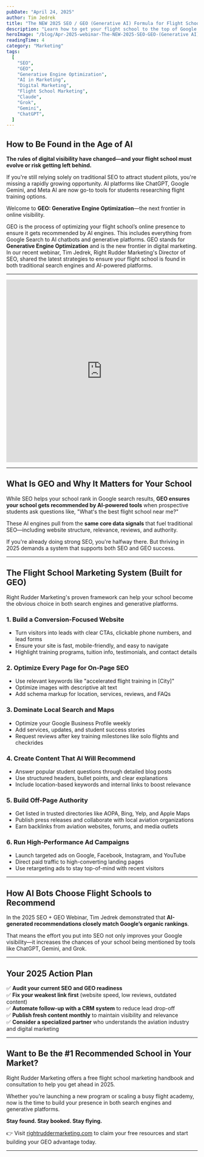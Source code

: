 ```yaml
---
pubDate: "April 24, 2025"
author: Tim Jedrek
title: "The NEW 2025 SEO / GEO (Generative AI) Formula for Flight Schools"
description: "Learn how to get your flight school to the top of Google Search and AI results like ChatGPT, Claude, Grok, and Gemini. Join our upcoming webinar to discover the latest SEO and GEO (Generative Engine Optimization) strategies for 2025."
heroImage: "/blog/Apr-2025-webinar-The-NEW-2025-SEO-GEO-(Generative AI)-Formula-for-Flight-Schools.webp"
readingTime: 4
category: "Marketing"
tags:
  [
    "SEO",
    "GEO",
    "Generative Engine Optimization",
    "AI in Marketing",
    "Digital Marketing",
    "Flight School Marketing",
    "Claude",
    "Grok",
    "Gemini",
    "ChatGPT",
  ]
---
```


## How to Be Found in the Age of AI

**The rules of digital visibility have changed—and your flight school must evolve or risk getting left behind.**

If you're still relying solely on traditional SEO to attract student pilots, you're missing a rapidly growing opportunity. AI platforms like ChatGPT, Google Gemini, and Meta AI are now go-to tools for students researching flight training options.

Welcome to **GEO: Generative Engine Optimization**—the next frontier in online visibility.

GEO is the process of optimizing your flight school’s online presence to ensure it gets recommended by AI engines. This includes everything from Google Search to AI chatbots and generative platforms. GEO stands for **Generative Engine Optimization** and is the new frontier in digital marketing.
In our recent webinar, Tim Jedrek, Right Rudder Marketing's Director of SEO, shared the latest strategies to ensure your flight school is found in both traditional search engines and AI-powered platforms.

---

<iframe width="100%" height="480" src="https://www.youtube.com/embed/Hk07uFiXTsw?si=zHD7ZIfeve8etMka" title="YouTube video player" frameborder="0" allow="accelerometer; autoplay; clipboard-write; encrypted-media; gyroscope; picture-in-picture; web-share" referrerpolicy="strict-origin-when-cross-origin" allowfullscreen>  
    Your browser does not support iframes. You can watch the video directly on <a href="https://www.youtube.com/watch?v=Hk07uFiXTsw" target="_blank" rel="noopener noreferrer">YouTube</a>.  
</iframe>

---

## What Is GEO and Why It Matters for Your School

While SEO helps your school rank in Google search results, **GEO ensures your school gets recommended by AI-powered tools** when prospective students ask questions like, "What's the best flight school near me?"

These AI engines pull from the **same core data signals** that fuel traditional SEO—including website structure, relevance, reviews, and authority.

If you're already doing strong SEO, you're halfway there. But thriving in 2025 demands a system that supports both SEO and GEO success.

---

## The Flight School Marketing System (Built for GEO)

Right Rudder Marketing's proven framework can help your school become the obvious choice in both search engines and generative platforms.

### 1. Build a Conversion-Focused Website

- Turn visitors into leads with clear CTAs, clickable phone numbers, and lead forms
- Ensure your site is fast, mobile-friendly, and easy to navigate
- Highlight training programs, tuition info, testimonials, and contact details

### 2. Optimize Every Page for On-Page SEO

- Use relevant keywords like "accelerated flight training in [City]"
- Optimize images with descriptive alt text
- Add schema markup for location, services, reviews, and FAQs

### 3. Dominate Local Search and Maps

- Optimize your Google Business Profile weekly
- Add services, updates, and student success stories
- Request reviews after key training milestones like solo flights and checkrides

### 4. Create Content That AI Will Recommend

- Answer popular student questions through detailed blog posts
- Use structured headers, bullet points, and clear explanations
- Include location-based keywords and internal links to boost relevance

### 5. Build Off-Page Authority

- Get listed in trusted directories like AOPA, Bing, Yelp, and Apple Maps
- Publish press releases and collaborate with local aviation organizations
- Earn backlinks from aviation websites, forums, and media outlets

### 6. Run High-Performance Ad Campaigns

- Launch targeted ads on Google, Facebook, Instagram, and YouTube
- Direct paid traffic to high-converting landing pages
- Use retargeting ads to stay top-of-mind with recent visitors

---

## How AI Bots Choose Flight Schools to Recommend

In the 2025 SEO + GEO Webinar, Tim Jedrek demonstrated that **AI-generated recommendations closely match Google’s organic rankings**.

That means the effort you put into SEO not only improves your Google visibility—it increases the chances of your school being mentioned by tools like ChatGPT, Gemini, and Grok.

---

## Your 2025 Action Plan

✅ **Audit your current SEO and GEO readiness**  
✅ **Fix your weakest link first** (website speed, low reviews, outdated content)  
✅ **Automate follow-up with a CRM system** to reduce lead drop-off  
✅ **Publish fresh content monthly** to maintain visibility and relevance  
✅ **Consider a specialized partner** who understands the aviation industry and digital marketing

---

## Want to Be the #1 Recommended School in Your Market?

Right Rudder Marketing offers a free flight school marketing handbook and consultation to help you get ahead in 2025.

Whether you’re launching a new program or scaling a busy flight academy, now is the time to build your presence in both search engines and generative platforms.

**Stay found. Stay booked. Stay flying.**

👉 Visit [rightruddermarketing.com](https://rightruddermarketing.com/) to claim your free resources and start building your GEO advantage today.

---
